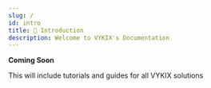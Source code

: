 ```yaml
---
slug: /
id: intro
title: 👋 Introduction
description: Welcome to VYKIX's Documentation
---
```


**Coming Soon**

This will include tutorials and guides for all VYKIX solutions